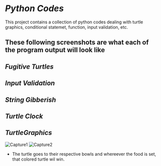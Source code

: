 # *Python Codes*
This project contains a collection of python codes dealing with turtle graphics, conditional statemet, function, input validation, etc.

## These following screenshots are what each of the program output will look like
## *Fugitive Turtles*

## *Input Validation*

## *String Gibberish*

## *Turtle Clock*

## *TurtleGraphics*
![Capture1](https://user-images.githubusercontent.com/60201371/80660429-4bfbd200-8a51-11ea-8adb-82f7f9b00caf.PNG)
![Capture2](https://user-images.githubusercontent.com/60201371/80660431-4d2cff00-8a51-11ea-95e4-4b25ee31b0d7.PNG)
* The turtle goes to their respective bowls and whereever the food is set, that colored turtle wil win.
